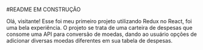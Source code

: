 #README EM CONSTRUÇÃO

 Olá, visitante!
Esse foi meu primeiro projeto utilizando Redux no React, foi uma bela experiência.
O projeto se trata de uma carteira de despesas que consome uma API para conversão de moedas,
dando ao usuário opções de adicionar diversas moedas diferentes em sua tabela de despesas.

